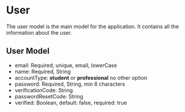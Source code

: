 # User

The user model is the main model for the application. It contains all the information about the user.

## User Model
- email: Required, unique, email, lowerCase
- name: Required, String
- accountType: **student** or **professional** no other option
- password: Required, String, min 8 characters
- verificationCode: String
- passwordResetCode: String
- verified: Boolean, default: false, required: true
